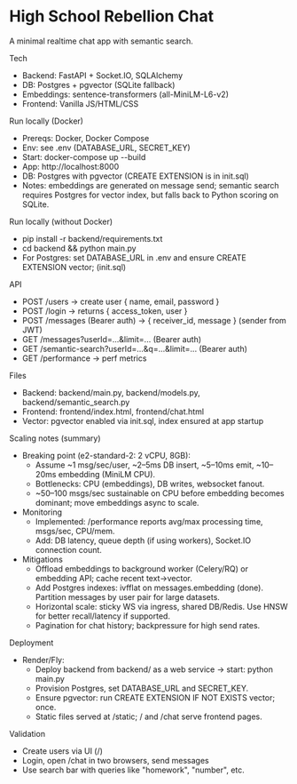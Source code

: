# High School Rebellion Chat

A minimal realtime chat app with semantic search.

Tech
- Backend: FastAPI + Socket.IO, SQLAlchemy
- DB: Postgres + pgvector (SQLite fallback)
- Embeddings: sentence-transformers (all-MiniLM-L6-v2)
- Frontend: Vanilla JS/HTML/CSS

Run locally (Docker)
- Prereqs: Docker, Docker Compose
- Env: see .env (DATABASE_URL, SECRET_KEY)
- Start: docker-compose up --build
- App: http://localhost:8000
- DB: Postgres with pgvector (CREATE EXTENSION is in init.sql)
- Notes: embeddings are generated on message send; semantic search requires Postgres for vector index, but falls back to Python scoring on SQLite.

Run locally (without Docker)
- pip install -r backend/requirements.txt
- cd backend && python main.py
- For Postgres: set DATABASE_URL in .env and ensure CREATE EXTENSION vector; (init.sql)

API
- POST /users -> create user { name, email, password }
- POST /login -> returns { access_token, user }
- POST /messages (Bearer auth) -> { receiver_id, message } (sender from JWT)
- GET /messages?userId=...&limit=... (Bearer auth)
- GET /semantic-search?userId=...&q=...&limit=... (Bearer auth)
- GET /performance -> perf metrics

Files
- Backend: backend/main.py, backend/models.py, backend/semantic_search.py
- Frontend: frontend/index.html, frontend/chat.html
- Vector: pgvector enabled via init.sql, index ensured at app startup

Scaling notes (summary)
- Breaking point (e2-standard-2: 2 vCPU, 8GB):
  - Assume ~1 msg/sec/user, ~2–5ms DB insert, ~5–10ms emit, ~10–20ms embedding (MiniLM CPU).
  - Bottlenecks: CPU (embeddings), DB writes, websocket fanout.
  - ~50–100 msgs/sec sustainable on CPU before embedding becomes dominant; move embeddings async to scale.
- Monitoring
  - Implemented: /performance reports avg/max processing time, msgs/sec, CPU/mem.
  - Add: DB latency, queue depth (if using workers), Socket.IO connection count.
- Mitigations
  - Offload embeddings to background worker (Celery/RQ) or embedding API; cache recent text->vector.
  - Add Postgres indexes: ivfflat on messages.embedding (done). Partition messages by user pair for large datasets.
  - Horizontal scale: sticky WS via ingress, shared DB/Redis. Use HNSW for better recall/latency if supported.
  - Pagination for chat history; backpressure for high send rates.

Deployment
- Render/Fly:
  - Deploy backend from backend/ as a web service -> start: python main.py
  - Provision Postgres, set DATABASE_URL and SECRET_KEY.
  - Ensure pgvector: run CREATE EXTENSION IF NOT EXISTS vector; once.
  - Static files served at /static; / and /chat serve frontend pages.

Validation
- Create users via UI (/)
- Login, open /chat in two browsers, send messages
- Use search bar with queries like "homework", "number", etc.